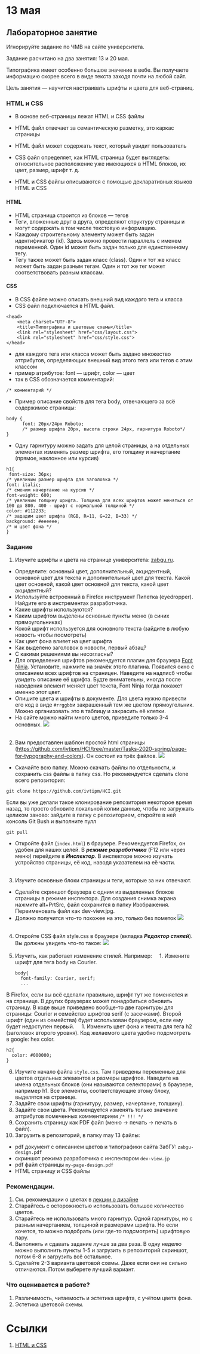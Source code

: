 # 13 мая
## Лабораторное занятие
Игнорируйте задание по ЧМВ на сайте университета.

Задание расчитано на два занятия: 13 и 20 мая.

Типографика имеет особенно большое значение в вебе. Вы получаете информацию скорее всего в виде текста заходя почти на любой сайт. 

Цель занятия — научится настраивать шрифты и цвета для веб-страниц.

### HTML и CSS
- В основе веб-страницы лежат HTML и CSS файлы
- HTML файл отвечает за семантическую разметку, это каркас страницы
- HTML файл может содержать текст, который увидит пользователь
- CSS файл определяет, как HTML страница будет выглядеть: относительное расположение уже имеющихся в HTML блоков, их цвет, размер, шрифт т. д.

- HTML и CSS файлы описываются с помощью декларативных языков HTML и CSS

#### HTML
- HTML страница строится из блоков — тегов
- Теги, вложенные друг в друга, определяют структуру страницы и могут содержать в том числе текстовую информацию.
- Каждому строительному элементу может быть задан идентификатор (id). Здесь можно провести параллель с именем переменной. Один id может быть задан только для единственному тегу.
- Тегу также может быть задан класс (class). Один и тот же класс может быть задан разным тегам. Один и тот же тег может соответствовать разным классам.


#### CSS
- В CSS файле можно описать внешний вид каждого тега и класса
- CSS файл подключается в HTML файл.
```
<head>
    <meta charset="UTF-8">
    <title>Типографика и цветовые схемы</title>
    <link rel="stylesheet" href="css/layout.css">
    <link rel="stylesheet" href="css/style.css">
</head>
```
- для каждого тега или класса может быть задано множество аттрибутов, определяющих внешний вид этого тега или тегов с этим классом
- пример атрибутов: font — шрифт, color — цвет
- так в CSS обозначается комментарий:
```
/* комментарий */
```


- Пример описание свойств для тега body, отвечающего за всё содержимое страницы:

```
body {
      font: 20px/24px Roboto; 
      /* размер шрифта 20px, высота строки 24px, гарнитура Roboto*/
}
```

- Одну гарнитуру можно задать для целой страницы, а на отдельных элементах изменять размер шрифта, его толщину и начертание (прямое, наклонное или курсив)
```
h1{
 font-size: 36px; 
/* увеличим размер шрифта для заголовка */
font: italic;  
/* сменим начертание на курсив */
font-weight: 600;
/* увеличим толщину шрифта. Толщина для всех шрифтов может меняться от 100 до 800. 400 - шрифт с нормальной толщиной */
color: #112233;
/* зададим цвет шрифта (RGB, R=11, G=22, B=33) */
background: #eeeeee;
/* и цвет фона */
}
```



### Задание
1. Изучите шрифты и цвета на странице университета: [zabgu.ru](http://zabgu.ru/php/index.php).
 - Определите: основный цвет, дополнительный, акцидентный, основной цвет для текста и дополнительный цвет для текста.
 Какой цвет основной, какой цвет основной для текста, какой цвет акцидентный?
 - Используйте встроенный в Firefox инструмент Пипетка (eyedropper). Найдите его в инстрементах разработчика.
 - Какие шрифты используются?
 - Каким шрифтом выделены основные пункты меню (в синих прямоугольниках)
 - Кокой шрифт используется для основного текста (зайдите в любую новость чтобы посмотреть)
 - Как цвет фона влияет на цвет шрифта
 - Как выделено заголовок в новости, первый абзац?
 - С какими решениями вы несогласны?
 - Для определения шрифтов рекомендуется плагин для браузера [Font Ninja](https://addons.mozilla.org/en-US/firefox/addon/fonts-ninja/?src=recommended). Установите, нажмите на значёк этого плагина. Появится окно с описанием всех шрифтов на страницен. Наведите на надписб чтобы увидеть описание её шрифта. Будте внимательны, иногда после наведения элемент меняет цвет текста, Font Ninja тогда покажет именно этот цвет.
 - Опишите цвета и шрифты в документе. Для цвета нужно привести его код в виде `#rrggbb`и закрашенный тем же цветом прямоугольник. Можно организовать это в таблицу и закрасить её клетки.
 - На сайте можно найти много цветов, приведите только 3-4 основных.
 ![](font-ninja.png)<br></br>
2. Вам предоставлен шаблон простой html страницы (https://github.com/ivtipm/HCI/tree/master/Tasks-2020-spring/page-for-typography-and-colors). Он состоит из трёх файлов.
![](HTML_CSS_component-diagr.png)
 - Скачайте всю папку. Можно скачать файлы по отдельности, и сохранить css файлы в папку css. Но рекомендуется сделать clone всего репозитория:
 ```
 git clone https://github.com/ivtipm/HCI.git
 ```
 Если вы уже делали такое клонирование репозитория некоторое время назад, то просто обновите локальной копии данные, чтобы не загружать целиком заново: зайдите в папку с репозиторием, откройте в ней консоль Git Bush и выполните пулл
 ```
 git pull
 ```
 - Откройте файл (`index.html`) в браузере. Рекомендуется Firefox, он удобен для наших целей. В ***режиме разработчика*** (F12 или через меню) перейдите в ***Инспектор***. В инспекторе можно изучать устройство страницы, её код, наводя указателем на её части. <br></br>
3. Изучите основные блоки страницы и теги, которые за них отвечают.
 - Сделайте скриншот браузера c одним из выделенных блоков страницы в режиме инспектора. Для создания снимка экрана нажмите alt+PrtSrc, файл сохранится в папку Изображения. Переименовать файл как dev-view.jpg.
 - Должно получится что-то похожее на это, только без пометок
![](firefox-inspector.png) <br></br>
4. Откройте CSS файл style.css в браузере (вкладка ***Редактор стилей***). Вы должны увидеть что-то такое:
![](firefox-style-editor.png) <br></br>
5. Изучить, как работает изменение стилей. Например:
    1. Измените шрифт для тега body на Courier.
    ```
    body{
      font-family: Courier, serif;
      ...
    ```
 В Firefox, если вы всё сделали правильно, шрифт тут же поменяется и на странице. В других браузерах может понадобиться обновить страницу.
 В коде выше приведено вообще-то две гарнитуры для страницы: Courier и семейство шрифтов serif (с засечками). Второй шрифт (один из семейства) будет использован браузером, если ему будет недоступен первый.
    1. Изменить цвет фона и текста для тега h2 (заголовок второго уровня). Код желаемого цвета удобно подсмотреть в google: hex color.
```
h2{
  color: #000000;
}
```
6. Изучите начало файла `style.css`. Там приведены переменные для цветов отдельных элементов и размеры шрифтов. Наведите на имена отдельных блоков (они называются селекторами) в браузере, например h1. Все элементы, соответствующие этому блоку, выделятся на странице.
7. Задайте свои шрифты (гарнитуру, размер, начертание, толщину).
8. Задайте свои цвета.
Рекомендуется изменять только значение аттрибутов помеченных комментирием `/* !!! */`
9. Сохранить страницу как PDF файл (меню -> печать -> печать в файл).
10. Загрузить в репозиторий, в папку may 13 файлы:
 - pdf документ с описанием цветов и типографики сайта ЗабГУ: `zabgu-design.pdf`
 - скриншот режима разработчика с инспектором `dev-view.jp`
 - pdf файл страницы `my-page-design.pdf`
 - HTML страницу и CSS файлы

### Рекомендации.
1. См. рекомендации о цветах в [лекции о дизайне](https://github.com/ivtipm/HCI/blob/master/HCI_sem.%20Design%2C%20color%2C%20gestalt.pdf)
1. Старайтесь с осторожностью использовать большое количество цветов. 
1. Старайтесь не использовать много гарнитур. Одной гарнитуры, но с разным начертанием, толщиной и размерами шрифта. Но если хочется, то можно подобрать (или где-то подсмотреть) шрифтовую пару.
1. Выполнять и сдавать задание лучше за два раза. В одну неделю можно выполнить пункты 1-5 и загрузить в репозиторий скриншот, потом 6-8 и загрузить всё остальное.
1. Сделайте 2-3 варианта цветовой схемы. Даже если они не сильно отличаются. Потом выберете лучший вариант.



### Что оценивается в работе?
1. Различимость, читаемость и эстетика шрифта, с учётом цвета фона.
1. Эстетика цветовой схемы.


# Ссылки
1. [HTML и CSS](http://htmlbook.ru/)
<!-- 1. Ссылка на лекцию про типографику -->
<!-- 1. Ссылка на лекцию про дизайн и цвета -->
<!-- 1. Ссылка на цветовые схемы? -->

